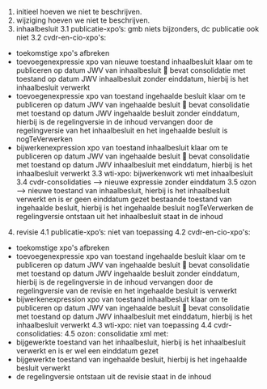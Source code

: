 1. initieel hoeven we niet te beschrijven.
2. wijziging hoeven we niet te beschrijven. 
3. inhaalbesluit 
3.1 publicatie-xpo’s: gmb niets bijzonders, dc publicatie ook niet
3.2 cvdr-en-cio-xpo's:
- toekomstige xpo's afbreken
- toevoegenexpressie xpo van nieuwe toestand inhaalbesluit klaar om te publiceren op datum JWV van inhaalbesluit  bevat consolidatie met toestand op datum JWV inhaalbesluit zonder einddatum, hierbij is het inhaalbesluit verwerkt
- toevoegenexpressie xpo van toestand ingehaalde besluit klaar om te publiceren op datum JWV van ingehaalde besluit  bevat consolidatie met toestand op datum JWV ingehaalde besluit zonder einddatum, hierbij is de regelingversie in de inhoud vervangen door de regelingversie van het inhaalbesluit en het ingehaalde besluit is nogTeVerwerken
- bijwerkenexpression xpo van toestand inhaalbesluit klaar om te publiceren op datum JWV van ingehaalde besluit  bevat consolidatie met toestand op datum JWV inhaalbesluit met einddatum, hierbij is het inhaalbesluit verwerkt
3.3 wti-xpo: bijwerkenwork wti met inhaalbesluit
3.4 cvdr-consolidaties --> nieuwe expressie zonder einddatum 
3.5 ozon --> nieuwe toestand van inhaalbesluit, hierbij is het inhaalbesluit verwerkt en is er geen einddatum gezet
bestaande toestand van ingehaalde besluit, hierbij is het ingehaalde besluit nogTeVerwerken
de regelingversie ontstaan uit het inhaalbesluit staat in de inhoud
4. revisie
4.1 publicatie-xpo’s: niet van toepassing
4.2 cvdr-en-cio-xpo's:
- toekomstige xpo's afbreken
- toevoegenexpressie xpo van toestand ingehaalde besluit klaar om te publiceren op datum JWV van ingehaalde besluit  bevat consolidatie met toestand op datum JWV ingehaalde besluit zonder einddatum, hierbij is de regelingversie in de inhoud vervangen door de regelingversie van de revisie en het ingehaalde besluit is verwerkt
- bijwerkenexpression xpo van toestand inhaalbesluit klaar om te publiceren op datum JWV van ingehaalde besluit  bevat consolidatie met toestand op datum JWV inhaalbesluit met einddatum, hierbij is het inhaalbesluit verwerkt
4.3 wti-xpo: niet van toepassing 
4.4 cvdr-consolidaties: 
4.5 ozon: consolidatie xml met:
- bijgewerkte toestand van het inhaalbesluit, hierbij is het inhaalbesluit verwerkt en is er wel een einddatum gezet
- bijgewerkte toestand van ingehaalde besluit, hierbij is het ingehaalde besluit verwerkt
- de regelingversie ontstaan uit de revisie staat in de inhoud